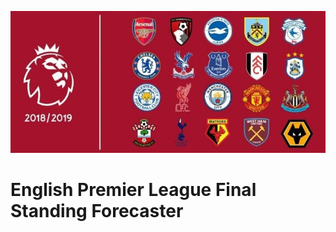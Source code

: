 ![English Premier League](https://github.com/dxmolnar/EPL_Final_Standing_Forecaster/blob/8787001da94fd0b2e6238e181071aa7d3db29783/Premier-league-18-19-season-800x360.jpg)
# English Premier League Final Standing Forecaster
